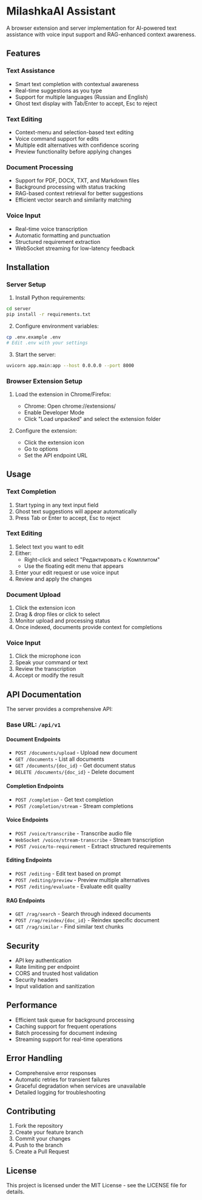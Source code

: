 # MilashkaAI Assistant

A browser extension and server implementation for AI-powered text assistance with voice input support and RAG-enhanced context awareness.

## Features

### Text Assistance
- Smart text completion with contextual awareness
- Real-time suggestions as you type
- Support for multiple languages (Russian and English)
- Ghost text display with Tab/Enter to accept, Esc to reject

### Text Editing
- Context-menu and selection-based text editing
- Voice command support for edits
- Multiple edit alternatives with confidence scoring
- Preview functionality before applying changes

### Document Processing
- Support for PDF, DOCX, TXT, and Markdown files
- Background processing with status tracking
- RAG-based context retrieval for better suggestions
- Efficient vector search and similarity matching

### Voice Input
- Real-time voice transcription
- Automatic formatting and punctuation
- Structured requirement extraction
- WebSocket streaming for low-latency feedback

## Installation

### Server Setup
1. Install Python requirements:
```bash
cd server
pip install -r requirements.txt
```

2. Configure environment variables:
```bash
cp .env.example .env
# Edit .env with your settings
```

3. Start the server:
```bash
uvicorn app.main:app --host 0.0.0.0 --port 8000
```

### Browser Extension Setup
1. Load the extension in Chrome/Firefox:
   - Chrome: Open chrome://extensions/
   - Enable Developer Mode
   - Click "Load unpacked" and select the extension folder

2. Configure the extension:
   - Click the extension icon
   - Go to options
   - Set the API endpoint URL

## Usage

### Text Completion
1. Start typing in any text input field
2. Ghost text suggestions will appear automatically
3. Press Tab or Enter to accept, Esc to reject

### Text Editing
1. Select text you want to edit
2. Either:
   - Right-click and select "Редактировать с Комплитом"
   - Use the floating edit menu that appears
3. Enter your edit request or use voice input
4. Review and apply the changes

### Document Upload
1. Click the extension icon
2. Drag & drop files or click to select
3. Monitor upload and processing status
4. Once indexed, documents provide context for completions

### Voice Input
1. Click the microphone icon
2. Speak your command or text
3. Review the transcription
4. Accept or modify the result

## API Documentation

The server provides a comprehensive API:

### Base URL: `/api/v1`

#### Document Endpoints
- `POST /documents/upload` - Upload new document
- `GET /documents` - List all documents
- `GET /documents/{doc_id}` - Get document status
- `DELETE /documents/{doc_id}` - Delete document

#### Completion Endpoints
- `POST /completion` - Get text completion
- `POST /completion/stream` - Stream completions

#### Voice Endpoints
- `POST /voice/transcribe` - Transcribe audio file
- `WebSocket /voice/stream-transcribe` - Stream transcription
- `POST /voice/to-requirement` - Extract structured requirements

#### Editing Endpoints
- `POST /editing` - Edit text based on prompt
- `POST /editing/preview` - Preview multiple alternatives
- `POST /editing/evaluate` - Evaluate edit quality

#### RAG Endpoints
- `GET /rag/search` - Search through indexed documents
- `POST /rag/reindex/{doc_id}` - Reindex specific document
- `GET /rag/similar` - Find similar text chunks

## Security

- API key authentication
- Rate limiting per endpoint
- CORS and trusted host validation
- Security headers
- Input validation and sanitization

## Performance

- Efficient task queue for background processing
- Caching support for frequent operations
- Batch processing for document indexing
- Streaming support for real-time operations

## Error Handling

- Comprehensive error responses
- Automatic retries for transient failures
- Graceful degradation when services are unavailable
- Detailed logging for troubleshooting

## Contributing

1. Fork the repository
2. Create your feature branch
3. Commit your changes
4. Push to the branch
5. Create a Pull Request

## License

This project is licensed under the MIT License - see the LICENSE file for details.